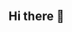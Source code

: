 ## Hi there 👋

<!--
# 👋 Hi, I'm Najeeb Yusuf Abdi

🎮 Frontend Dev learning by building | Creator of [CSS.exe](https://cssdotexe.pages.dev/)


### 🧠 What I'm About

- 🧰 Focused on **HTML, CSS, JavaScript**
- 🕹️ Building retro-inspired tools to teach & master fundamentals
- 📚 Learning by doing — currently working on localStorage, JS fetch & DOM projects

---

### ⚒️ Tech Stack

![HTML](https://img.shields.io/badge/HTML5-E34F26?style=flat&logo=html5&logoColor=white)
![CSS](https://img.shields.io/badge/CSS3-1572B6?style=flat&logo=css3&logoColor=white)
![JavaScript](https://img.shields.io/badge/JavaScript-ES6+-F7DF1E?style=flat&logo=javascript&logoColor=black)
![Git](https://img.shields.io/badge/Git-F05032?style=flat&logo=git&logoColor=white)
![VSCode](https://img.shields.io/badge/VSCode-007ACC?style=flat&logo=visual-studio-code&logoColor=white)

---

### 🚀 Featured Project

#### 🎮 [CSS.exe](https://cssdotexe.pages.dev/)
> A retro game–inspired CSS tutorial platform to teach layout and animation with style  
> - Flexbox vs Grid showdowns  
> - Keyframes, UI flows, and JS interactivity  
> - Built using the Feynman technique to reinforce deep understanding

GitHub Repo: [github.com/Najeeb223/css.exe](https://github.com/Najeeb223/css.exe)

---

### 📬 Let's Connect

- 🔗 [LinkedIn](https://www.linkedin.com/in/najeeb-abdi-13b5a2284/)
- 🐙 [GitHub](https://github.com/Najeeb223)
- 📧 najeebwarsame@gmail.com

-->
